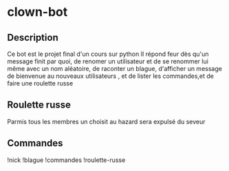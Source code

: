 # clown-bot
## Description
Ce bot est le projet final d'un cours sur python
Il répond feur dès qu'un message finit par quoi, de renomer un utilisateur et de se renommer lui même avec un nom aléatoire, de raconter un blague, 
d'afficher un message de bienvenue au nouveaux utilisateurs , et de lister les commandes,et de faire une roulette russe

## Roulette russe
Parmis tous les membres un choisit au hazard sera expulsé du seveur

## Commandes 
!nick
!blague
!commandes
!roulette-russe
